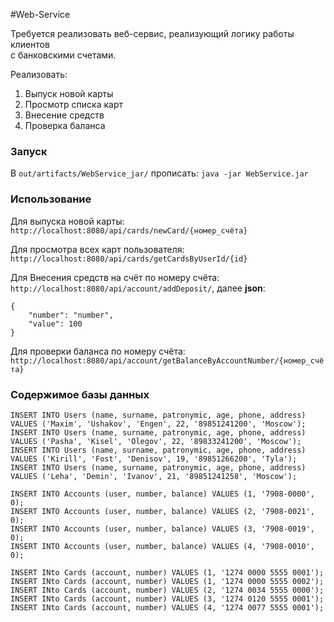 #Web-Service

Требуется реализовать веб-сервис, реализующий логику работы клиентов  
с банковскими счетами.

Реализовать:  
1) Выпуск новой карты  
2) Просмотр списка карт  
3) Внесение средств  
4) Проверка баланса  

### Запуск

В ```out/artifacts/WebService_jar/``` прописать: ```java -jar WebService.jar```

### Использование

Для выпуска новой карты: ```http://localhost:8080/api/cards/newCard/{номер_счёта}```

Для просмотра всех карт пользователя: ```http://localhost:8080/api/cards/getCardsByUserId/{id}```

Для Внесения средств на счёт по номеру счёта: ```http://localhost:8080/api/account/addDeposit/```,  далее **json**:  
```
{
	"number": "number",
	"value": 100
}
```

Для проверки баланса по номеру счёта: ```http://localhost:8080/api/account/getBalanceByAccountNumber/{номер_счёта}```


### Содержимое базы данных

```
INSERT INTO Users (name, surname, patronymic, age, phone, address) VALUES ('Maxim', 'Ushakov', 'Engen', 22, '89851241200', 'Moscow');
INSERT INTO Users (name, surname, patronymic, age, phone, address) VALUES ('Pasha', 'Kisel', 'Olegov', 22, '89833241200', 'Moscow');
INSERT INTO Users (name, surname, patronymic, age, phone, address) VALUES ('Kirill', 'Fost', 'Denisov', 19, '89851266200', 'Tyla');
INSERT INTO Users (name, surname, patronymic, age, phone, address) VALUES ('Leha', 'Demin', 'Ivanov', 21, '89851241258', 'Moscow');

INSERT INTO Accounts (user, number, balance) VALUES (1, '7908-0000', 0);
INSERT INTO Accounts (user, number, balance) VALUES (2, '7908-0021', 0);
INSERT INTO Accounts (user, number, balance) VALUES (3, '7908-0019', 0);
INSERT INTO Accounts (user, number, balance) VALUES (4, '7908-0010', 0);

INSERT INto Cards (account, number) VALUES (1, '1274 0000 5555 0001');
INSERT INto Cards (account, number) VALUES (1, '1274 0000 5555 0002');
INSERT INto Cards (account, number) VALUES (2, '1274 0034 5555 0000');
INSERT INto Cards (account, number) VALUES (3, '1274 0120 5555 0001');
INSERT INto Cards (account, number) VALUES (4, '1274 0077 5555 0001');
```

